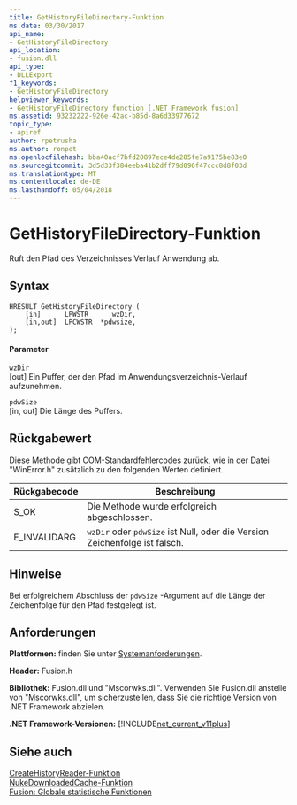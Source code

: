 ```yaml
---
title: GetHistoryFileDirectory-Funktion
ms.date: 03/30/2017
api_name:
- GetHistoryFileDirectory
api_location:
- fusion.dll
api_type:
- DLLExport
f1_keywords:
- GetHistoryFileDirectory
helpviewer_keywords:
- GetHistoryFileDirectory function [.NET Framework fusion]
ms.assetid: 93232222-926e-42ac-b85d-8a6d33977672
topic_type:
- apiref
author: rpetrusha
ms.author: ronpet
ms.openlocfilehash: bba40acf7bfd20897ece4de285fe7a9175be83e0
ms.sourcegitcommit: 3d5d33f384eeba41b2dff79d096f47ccc8d8f03d
ms.translationtype: MT
ms.contentlocale: de-DE
ms.lasthandoff: 05/04/2018
---
```

# <a name="gethistoryfiledirectory-function"></a>GetHistoryFileDirectory-Funktion
Ruft den Pfad des Verzeichnisses Verlauf Anwendung ab.  
  
## <a name="syntax"></a>Syntax  
  
```  
HRESULT GetHistoryFileDirectory (  
    [in]      LPWSTR      wzDir,  
    [in,out]  LPCWSTR  *pdwsize,  
);  
```  
  
#### <a name="parameters"></a>Parameter  
 `wzDir`  
 [out] Ein Puffer, der den Pfad im Anwendungsverzeichnis-Verlauf aufzunehmen.  
  
 `pdwSize`  
 [in, out] Die Länge des Puffers.  
  
## <a name="return-value"></a>Rückgabewert  
 Diese Methode gibt COM-Standardfehlercodes zurück, wie in der Datei "WinError.h" zusätzlich zu den folgenden Werten definiert.  
  
|Rückgabecode|Beschreibung|  
|-----------------|-----------------|  
|S_OK|Die Methode wurde erfolgreich abgeschlossen.|  
|E_INVALIDARG|`wzDir` oder `pdwSize` ist Null, oder die Version Zeichenfolge ist falsch.|  
  
## <a name="remarks"></a>Hinweise  
 Bei erfolgreichem Abschluss der `pdwSize` -Argument auf die Länge der Zeichenfolge für den Pfad festgelegt ist.  
  
## <a name="requirements"></a>Anforderungen  
 **Plattformen:** finden Sie unter [Systemanforderungen](../../../../docs/framework/get-started/system-requirements.md).  
  
 **Header:** Fusion.h  
  
 **Bibliothek:** Fusion.dll und "Mscorwks.dll". Verwenden Sie Fusion.dll anstelle von "Mscorwks.dll", um sicherzustellen, dass Sie die richtige Version von .NET Framework abzielen.  
  
 **.NET Framework-Versionen:** [!INCLUDE[net_current_v11plus](../../../../includes/net-current-v11plus-md.md)]  
  
## <a name="see-also"></a>Siehe auch  
 [CreateHistoryReader-Funktion](../../../../docs/framework/unmanaged-api/fusion/createhistoryreader-function.md)  
 [NukeDownloadedCache-Funktion](../../../../docs/framework/unmanaged-api/fusion/nukedownloadedcache-function.md)  
 [Fusion: Globale statistische Funktionen](../../../../docs/framework/unmanaged-api/fusion/fusion-global-static-functions.md)
